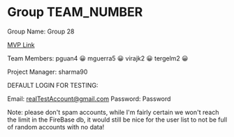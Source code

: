 # Group TEAM_NUMBER
Group Name: Group 28

[MVP Link](https://docs.google.com/document/d/1Rpjg9MYsSX34CbVe_ZV03cEqWFJfi_tpWYKVIW5Fqdg/edit?usp=sharing)

Team Members: 
pguan4 😀
mguerra5 😀
virajk2 😀
tergelm2 😀

Project Manager: sharma90

DEFAULT LOGIN FOR TESTING:

Email: realTestAccount@gmail.com
Password: Password

Note: please don't spam accounts, while I'm fairly certain we won't reach the limit in the FireBase db, it would still be nice for the user list to not be full of
random accounts with no data!

